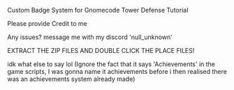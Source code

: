 Custom Badge System for Gnomecode Tower Defense Tutorial

Please provide Credit to me

Any issues? message me with my discord 'null_unknown'

EXTRACT THE ZIP FILES AND DOUBLE CLICK THE PLACE FILES!

idk what else to say lol (Ignore the fact that it says 'Achievements' in the game scripts, I was gonna name it achievements before i then realised there was an achievements system already made)
